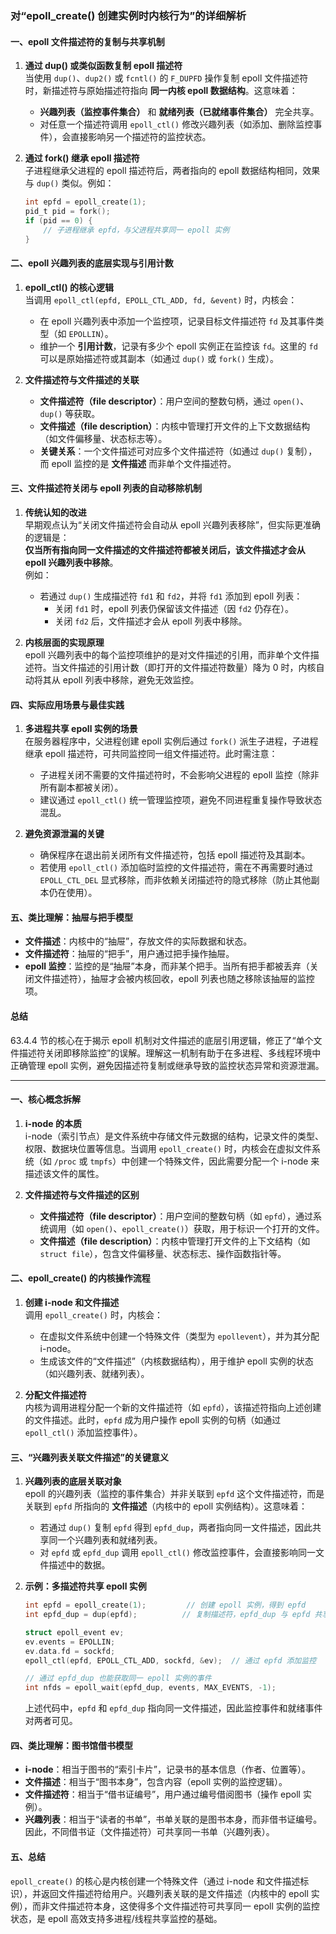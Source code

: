 ### 对“epoll_create() 创建实例时内核行为”的详细解析


#### 一、epoll 文件描述符的复制与共享机制
1. **通过 dup() 或类似函数复制 epoll 描述符**  
   当使用 `dup()`、`dup2()` 或 `fcntl()` 的 `F_DUPFD` 操作复制 epoll 文件描述符时，新描述符与原始描述符指向 **同一内核 epoll 数据结构**。这意味着：  
   - **兴趣列表（监控事件集合）** 和 **就绪列表（已就绪事件集合）** 完全共享。  
   - 对任意一个描述符调用 `epoll_ctl()` 修改兴趣列表（如添加、删除监控事件），会直接影响另一个描述符的监控状态。  

2. **通过 fork() 继承 epoll 描述符**  
   子进程继承父进程的 epoll 描述符后，两者指向的 epoll 数据结构相同，效果与 `dup()` 类似。例如：  
   ```c
   int epfd = epoll_create(1);
   pid_t pid = fork();
   if (pid == 0) {
       // 子进程继承 epfd，与父进程共享同一 epoll 实例
   }
   ```

#### 二、epoll 兴趣列表的底层实现与引用计数
1. **epoll_ctl() 的核心逻辑**  
   当调用 `epoll_ctl(epfd, EPOLL_CTL_ADD, fd, &event)` 时，内核会：  
   - 在 epoll 兴趣列表中添加一个监控项，记录目标文件描述符 `fd` 及其事件类型（如 `EPOLLIN`）。  
   - 维护一个 **引用计数**，记录有多少个 epoll 实例正在监控该 `fd`。这里的 `fd` 可以是原始描述符或其副本（如通过 `dup()` 或 `fork()` 生成）。  

2. **文件描述符与文件描述的关联**  
   - **文件描述符（file descriptor）**：用户空间的整数句柄，通过 `open()`、`dup()` 等获取。  
   - **文件描述（file description）**：内核中管理打开文件的上下文数据结构（如文件偏移量、状态标志等）。  
   - **关键关系**：一个文件描述可对应多个文件描述符（如通过 `dup()` 复制），而 epoll 监控的是 **文件描述** 而非单个文件描述符。  


#### 三、文件描述符关闭与 epoll 列表的自动移除机制
1. **传统认知的改进**  
   早期观点认为“关闭文件描述符会自动从 epoll 兴趣列表移除”，但实际更准确的逻辑是：  
   **仅当所有指向同一文件描述的文件描述符都被关闭后，该文件描述才会从 epoll 兴趣列表中移除**。  
   例如：  
   - 若通过 `dup()` 生成描述符 `fd1` 和 `fd2`，并将 `fd1` 添加到 epoll 列表：  
     - 关闭 `fd1` 时，epoll 列表仍保留该文件描述（因 `fd2` 仍存在）。  
     - 关闭 `fd2` 后，文件描述才会从 epoll 列表中移除。  

2. **内核层面的实现原理**  
   epoll 兴趣列表中的每个监控项维护的是对文件描述的引用，而非单个文件描述符。当文件描述的引用计数（即打开的文件描述符数量）降为 0 时，内核自动将其从 epoll 列表中移除，避免无效监控。  


#### 四、实际应用场景与最佳实践
1. **多进程共享 epoll 实例的场景**  
   在服务器程序中，父进程创建 epoll 实例后通过 `fork()` 派生子进程，子进程继承 epoll 描述符，可共同监控同一组文件描述符。此时需注意：  
   - 子进程关闭不需要的文件描述符时，不会影响父进程的 epoll 监控（除非所有副本都被关闭）。  
   - 建议通过 `epoll_ctl()` 统一管理监控项，避免不同进程重复操作导致状态混乱。  

2. **避免资源泄漏的关键**  
   - 确保程序在退出前关闭所有文件描述符，包括 epoll 描述符及其副本。  
   - 若使用 `epoll_ctl()` 添加临时监控的文件描述符，需在不再需要时通过 `EPOLL_CTL_DEL` 显式移除，而非依赖关闭描述符的隐式移除（防止其他副本仍在使用）。  


#### 五、类比理解：抽屉与把手模型
- **文件描述**：内核中的“抽屉”，存放文件的实际数据和状态。  
- **文件描述符**：抽屉的“把手”，用户通过把手操作抽屉。  
- **epoll 监控**：监控的是“抽屉”本身，而非某个把手。当所有把手都被丢弃（关闭文件描述符），抽屉才会被内核回收，epoll 列表也随之移除该抽屉的监控项。  


#### 总结
63.4.4 节的核心在于揭示 epoll 机制对文件描述的底层引用逻辑，修正了“单个文件描述符关闭即移除监控”的误解。理解这一机制有助于在多进程、多线程环境中正确管理 epoll 实例，避免因描述符复制或继承导致的监控状态异常和资源泄漏。

----

#### 一、核心概念拆解
1. **i-node 的本质**  
   i-node（索引节点）是文件系统中存储文件元数据的结构，记录文件的类型、权限、数据块位置等信息。当调用 `epoll_create()` 时，内核会在虚拟文件系统（如 `/proc` 或 `tmpfs`）中创建一个特殊文件，因此需要分配一个 i-node 来描述该文件的属性。

2. **文件描述符与文件描述的区别**  
   - **文件描述符（file descriptor）**：用户空间的整数句柄（如 `epfd`），通过系统调用（如 `open()`、`epoll_create()`）获取，用于标识一个打开的文件。  
   - **文件描述（file description）**：内核中管理打开文件的上下文结构（如 `struct file`），包含文件偏移量、状态标志、操作函数指针等。  


#### 二、epoll_create() 的内核操作流程
1. **创建 i-node 和文件描述**  
   调用 `epoll_create()` 时，内核会：  
   - 在虚拟文件系统中创建一个特殊文件（类型为 `epollevent`），并为其分配 i-node。  
   - 生成该文件的“文件描述”（内核数据结构），用于维护 epoll 实例的状态（如兴趣列表、就绪列表）。  

2. **分配文件描述符**  
   内核为调用进程分配一个新的文件描述符（如 `epfd`），该描述符指向上述创建的文件描述。此时，`epfd` 成为用户操作 epoll 实例的句柄（如通过 `epoll_ctl()` 添加监控事件）。  


#### 三、“兴趣列表关联文件描述”的关键意义
1. **兴趣列表的底层关联对象**  
   epoll 的兴趣列表（监控的事件集合）并非关联到 `epfd` 这个文件描述符，而是关联到 `epfd` 所指向的 **文件描述**（内核中的 epoll 实例结构）。这意味着：  
   - 若通过 `dup()` 复制 `epfd` 得到 `epfd_dup`，两者指向同一文件描述，因此共享同一个兴趣列表和就绪列表。  
   - 对 `epfd` 或 `epfd_dup` 调用 `epoll_ctl()` 修改监控事件，会直接影响同一文件描述中的数据。  

2. **示例：多描述符共享 epoll 实例**  
   ```c
   int epfd = epoll_create(1);         // 创建 epoll 实例，得到 epfd
   int epfd_dup = dup(epfd);          // 复制描述符，epfd_dup 与 epfd 共享同一文件描述
   
   struct epoll_event ev;
   ev.events = EPOLLIN;
   ev.data.fd = sockfd;
   epoll_ctl(epfd, EPOLL_CTL_ADD, sockfd, &ev);  // 通过 epfd 添加监控
   
   // 通过 epfd_dup 也能获取同一 epoll 实例的事件
   int nfds = epoll_wait(epfd_dup, events, MAX_EVENTS, -1);
   ```  
   上述代码中，`epfd` 和 `epfd_dup` 指向同一文件描述，因此监控事件和就绪事件对两者可见。  


#### 四、类比理解：图书馆借书模型
- **i-node**：相当于图书的“索引卡片”，记录书的基本信息（作者、位置等）。  
- **文件描述**：相当于“图书本身”，包含内容（epoll 实例的监控逻辑）。  
- **文件描述符**：相当于“借书证编号”，用户通过编号借阅图书（操作 epoll 实例）。  
- **兴趣列表**：相当于“读者的书单”，书单关联的是图书本身，而非借书证编号。因此，不同借书证（文件描述符）可共享同一书单（兴趣列表）。  


#### 五、总结
`epoll_create()` 的核心是内核创建一个特殊文件（通过 i-node 和文件描述标识），并返回文件描述符给用户。兴趣列表关联的是文件描述（内核中的 epoll 实例），而非文件描述符本身，这使得多个文件描述符可共享同一 epoll 实例的监控状态，是 epoll 高效支持多进程/线程共享监控的基础。